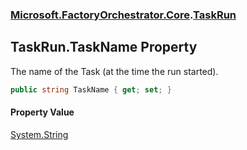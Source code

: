 ### [Microsoft.FactoryOrchestrator.Core](Microsoft_FactoryOrchestrator_Core.md 'Microsoft.FactoryOrchestrator.Core').[TaskRun](TaskRun.md 'Microsoft.FactoryOrchestrator.Core.TaskRun')
## TaskRun.TaskName Property
The name of the Task (at the time the run started).  
```csharp
public string TaskName { get; set; }
```
#### Property Value
[System.String](https://docs.microsoft.com/en-us/dotnet/api/System.String 'System.String')
